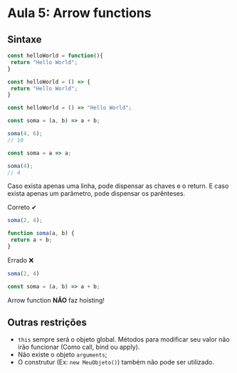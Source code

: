 # Aula 5: Arrow functions

## Sintaxe
```js
const helloWorld = function(){
 return "Hello World";
}
```
```js
const helloWorld = () => {
 return "Hello World";
}
```
```js
const helloWorld = () => "Hello World";
```
```js
const soma = (a, b) => a + b;

soma(4, 6);
// 10
```
```js
const soma = a => a;

soma(4);
// 4
```

Caso exista apenas uma linha, pode dispensar as chaves e o return.
E caso exista apenas um parâmetro, pode dispensar os parênteses.

Correto ✔
```js
soma(2, 4);

function soma(a, b) {
 return a + b;
}
```
Errado ❌
```js
soma(2, 4)

const soma = (a, b) => a + b;
```

Arrow function **NÃO** faz hoisting!

## Outras restrições

- ```this``` sempre será o objeto global. Métodos para modificar seu valor não irão funcionar (Como call, bind ou apply).
- Não existe o objeto ```arguments```;
- O construtur (Ex: ```new MeuObjeto()```) também não pode ser utilizado.
